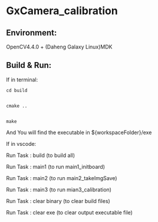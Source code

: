 # GxCamera_calibration



## Environment:
OpenCV4.4.0 + (Daheng Galaxy Linux)MDK



## Build & Run:



If in terminal:


```
cd build


cmake ..


make
```

And You will find the executable in ${workspaceFolder}/exe



If in vscode:



Run Task : build (to build all)



Run Task : main1 (to run main1_initboard)



Run Task : main2 (to run main2_takeImgSave)



Run Task : main3 (to run mian3_calibration)



Run Task : clear binary (to clear build files)



Run Task : clear exe (to clear output executable file)



